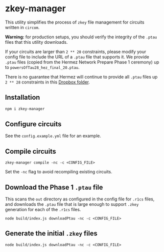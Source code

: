 # zkey-manager

This utility simplifies the process of `zkey` file management for circuits
written in `circom`.

**Warning:** for production setups, you should verify the integrity of the
`.ptau` files that this utility downloads.

If your circuits are larger than `2 ** 20` constraints, please modify your
config file to include the URL of a `.ptau` file that supports it. We provide
`.ptau` files (copied from the Hermez Network Prepare Phase 1 ceremony) up to 
`powersOfTau28_hez_final_20.ptau`.

There is no guarantee that Hermez will continue to provide all `.ptau` files up
`2 ** 28` constraints in this [Dropbox
folder](https://www.dropbox.com/sh/mn47gnepqu88mzl/AACaJkBU7mmCq8uU8ml0-0fma?dl=0).

## Installation

```bash
npm i zkey-manager
```

## Configure circuits

See the `config.example.yml` file for an example.

## Compile circuits

```
zkey-manager compile -nc -c <CONFIG_FILE>
```

Set the `-nc` flag to avoid recompiling existing circuits.

## Download the Phase 1 `.ptau` file

This scans the `out` directory as configured in the config file for `.r1cs`
files, and downloads the `.ptau` file that is large enough to support `.zkey`
generation for each of the `.r1cs` files.

```
node build/index.js downloadPtau -nc -c <CONFIG_FILE>
```

## Generate the initial `.zkey` files

```
node build/index.js downloadPtau -nc -c <CONFIG_FILE>
```
